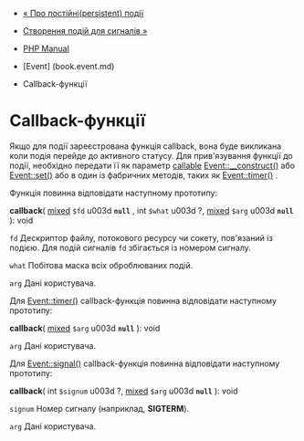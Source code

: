 - [« Про постійні(persistent) події](event.persistence.md)
- [Створення подій для сигналів
»](event.constructing.signal.events.md)

- [PHP Manual](index.md)
- [Event] (book.event.md)
- Callback-функції

# Callback-функції

Якщо для події зареєстрована функція callback, вона буде викликана
коли подія перейде до активного статусу. Для прив'язування функції до
події, необхідно передати її як параметр
[callable](language.types.callable.md)
[Event::\_\_construct()](event.construct.md) або
[Event::set()](event.set.md) або в один із фабричних методів, таких
як [Event::timer()](event.timer.md) .

Функція повинна відповідати наступному прототипу:

**callback**(
[mixed](language.types.declarations.md#language.types.declarations.mixed)
`$fd` u003d **`null`** , int `$what` u003d ?,
[mixed](language.types.declarations.md#language.types.declarations.mixed)
`$arg` u003d **`null`** ): void

`fd`
Дескриптор файлу, потокового ресурсу чи сокету, пов'язаний із подією.
Для подій сигналів `fd` збігається із номером сигналу.

`what`
Побітова маска всіх оброблюваних подій.

`arg`
Дані користувача.

Для [Event::timer()](event.timer.md) callback-функція повинна
відповідати наступному прототипу:

**callback**(
[mixed](language.types.declarations.md#language.types.declarations.mixed)
`$arg` u003d **`null`** ): void

`arg`
Дані користувача.

Для [Event::signal()](event.signal.md) callback-функція повинна
відповідати наступному прототипу:

**callback**( int `$signum` u003d ?,
[mixed](language.types.declarations.md#language.types.declarations.mixed)
`$arg` u003d **`null`** ): void

`signum`
Номер сигналу (наприклад, **SIGTERM**).

`arg`
Дані користувача.
